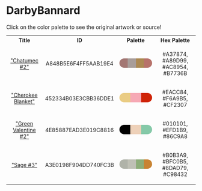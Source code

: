 
<!DOCTYPE html>
<html><body>
<h1>DarbyBannard</h1>
<p>Click on the color palette to see the original artwork or source!</p>
<table style="width:100%">
<tr><th style="text-align: center; vertical-align: middle;">Title</th><th style="text-align: center; vertical-align: middle;">ID</th><th style="text-align: center; vertical-align: middle;">Palette</th><th style="text-align: center; vertical-align: middle;">Hex Palette</th></tr>
<tr><td style="text-align: center; vertical-align: middle;"><a href=https://www.wikiart.org/en/walter-darby-bannard/chatumec-2-1970 style="font-size:14px">"Chatumec #2"</a></td> <td style="text-align: center; vertical-align: middle;"><p style="font-size:14px">A848B5E6F4FF5AAB19E4</p></td> <td style="text-align: center; vertical-align: middle;"><a href=https://www.wikiart.org/en/walter-darby-bannard/chatumec-2-1970 style="font-size:14px"><img style="border-radius: 14px;" src="../media/swatches/A848B5E6F4FF5AAB19E4.png" height="25"></a></td> <td style="text-align: center; vertical-align: middle;"><p style="font-size:14px">#A37874, #A89D99, #AC8954, #B7736B</p></td></tr>
<tr><td style="text-align: center; vertical-align: middle;"><a href=https://www.wikiart.org/en/walter-darby-bannard/cherokee-blanket-1964 style="font-size:14px">"Cherokee Blanket"</a></td> <td style="text-align: center; vertical-align: middle;"><p style="font-size:14px">452334B03E3CBB36DDE1</p></td> <td style="text-align: center; vertical-align: middle;"><a href=https://www.wikiart.org/en/walter-darby-bannard/cherokee-blanket-1964 style="font-size:14px"><img style="border-radius: 14px;" src="../media/swatches/452334B03E3CBB36DDE1.png" height="25"></a></td> <td style="text-align: center; vertical-align: middle;"><p style="font-size:14px">#EACC84, #F6A9B5, #CF2307</p></td></tr>
<tr><td style="text-align: center; vertical-align: middle;"><a href=https://www.wikiart.org/en/walter-darby-bannard/green-valentine-2-1964 style="font-size:14px">"Green Valentine #2"</a></td> <td style="text-align: center; vertical-align: middle;"><p style="font-size:14px">4E85887EAD3E019C8816</p></td> <td style="text-align: center; vertical-align: middle;"><a href=https://www.wikiart.org/en/walter-darby-bannard/green-valentine-2-1964 style="font-size:14px"><img style="border-radius: 14px;" src="../media/swatches/4E85887EAD3E019C8816.png" height="25"></a></td> <td style="text-align: center; vertical-align: middle;"><p style="font-size:14px">#010101, #EFD1B9, #86C9A8</p></td></tr>
<tr><td style="text-align: center; vertical-align: middle;"><a href=https://www.wikiart.org/en/walter-darby-bannard/sage-3-1968 style="font-size:14px">"Sage #3"</a></td> <td style="text-align: center; vertical-align: middle;"><p style="font-size:14px">A3E0198F904DD740FC3B</p></td> <td style="text-align: center; vertical-align: middle;"><a href=https://www.wikiart.org/en/walter-darby-bannard/sage-3-1968 style="font-size:14px"><img style="border-radius: 14px;" src="../media/swatches/A3E0198F904DD740FC3B.png" height="25"></a></td> <td style="text-align: center; vertical-align: middle;"><p style="font-size:14px">#B0B3A9, #BFC0B5, #8DAD79, #C98432</p></td></tr>
</table>
</body></html>
